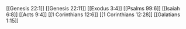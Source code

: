 [[Genesis 22:1]]
[[Genesis 22:11]]
[[Exodus 3:4]]
[[Psalms 99:6]]
[[Isaiah 6:8]]
[[Acts 9:4]]
[[1 Corinthians 12:6]]
[[1 Corinthians 12:28]]
[[Galatians 1:15]]
